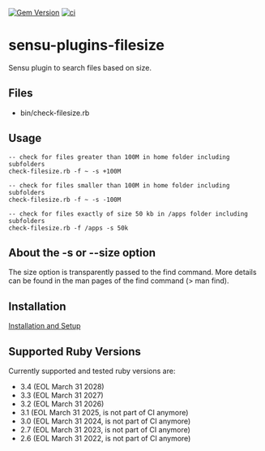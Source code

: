 [![Gem Version](https://badge.fury.io/rb/sensu-plugins-filesize.svg)](https://badge.fury.io/rb/sensu-plugins-filesize)
[![ci](https://github.com/thomis/sensu-plugins-filesize/actions/workflows/ci.yml/badge.svg)](https://github.com/thomis/sensu-plugins-filesize/actions/workflows/ci.yml)

# sensu-plugins-filesize

Sensu plugin to search files based on size.

## Files
  * bin/check-filesize.rb

## Usage

  ```
  -- check for files greater than 100M in home folder including subfolders
  check-filesize.rb -f ~ -s +100M

  -- check for files smaller than 100M in home folder including subfolders
  check-filesize.rb -f ~ -s -100M

  -- check for files exactly of size 50 kb in /apps folder including subfolders
  check-filesize.rb -f /apps -s 50k
  ```

## About the -s or --size option

The size option is transparently passed to the find command. More details can be found in the man pages of the find command (> man find).

## Installation

[Installation and Setup](https://docs.sensu.io/sensu-core/latest/installation/installing-plugins)

## Supported Ruby Versions

Currently supported and tested ruby versions are:

- 3.4 (EOL March 31 2028)
- 3.3 (EOL March 31 2027)
- 3.2 (EOL March 31 2026)
- 3.1 (EOL March 31 2025, is not part of CI anymore)
- 3.0 (EOL March 31 2024, is not part of CI anymore)
- 2.7 (EOL March 31 2023, is not part of CI anymore)
- 2.6 (EOL March 31 2022, is not part of CI anymore)
